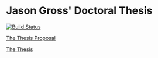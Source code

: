 # Jason Gross' Doctoral Thesis

[![Build Status](https://github.com/JasonGross/doctoral-thesis/workflows/Build/badge.svg?branch=master)](https://github.com/JasonGross/doctoral-thesis/actions?query=workflow%3ABuild+branch%3Amaster)

[The Thesis Proposal](//jasongross.github.io/doctoral-thesis/nightly/jgross-thesis-proposal.pdf)

[The Thesis](//jasongross.github.io/doctoral-thesis/nightly/JGross-PhD-EECS-Feb2021.pdf)

<!-- final versions in final-submission/ -->

<!--
[The Thesis (with extra TODOs included)](//jasongross.github.io/doctoral-thesis/nightly/jgross-thesis-extra-todos.pdf)

[![TODO List](https://jasongross.github.io/doctoral-thesis/nightly/full-todo.svg)](https://jasongross.github.io/doctoral-thesis/nightly/full-todo.svg)
-->
